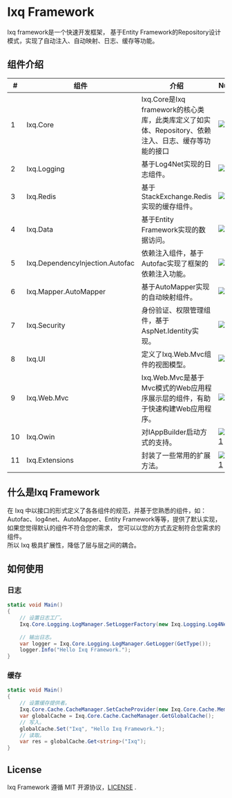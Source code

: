 Ixq Framework
=================
Ixq framework是一个快速开发框架， 基于Entity Framework的Repository设计模式，实现了自动注入、自动映射、日志、缓存等功能。

组件介绍
----------------

| # | 组件 | 介绍| Nuget|
| ---| -------------------------------- | ------------------------------------------------------------------------------------------------------ |---------------|
|  1 | Ixq.Core                         |  Ixq.Core是Ixq framework的核心类库，此类库定义了如实体、Repository、依赖注入、日志、缓存等功能的接口       |  [![1.1]][1.2]|
|  2 | Ixq.Logging                      |  基于Log4Net实现的日志组件。                                                                           | [![2.1]][2.2]|
|  3 | Ixq.Redis                        |  基于StackExchange.Redis实现的缓存组件。                                                               | [![3.1]][3.2]|
|  4 | Ixq.Data                         |  基于Entity Framework实现的数据访问。                                                                  | [![4.1]][4.2]|
|  5 | Ixq.DependencyInjection.Autofac  |  依赖注入组件，基于Autofac实现了框架的依赖注入功能。                                                     | [![5.1]][5.2]|
|  6 | Ixq.Mapper.AutoMapper            |  基于AutoMapper实现的自动映射组件。                                                                    | [![6.1]][6.2]|
|  7 | Ixq.Security                     |  身份验证、权限管理组件，基于AspNet.Identity实现。                                                      | [![7.1]][7.2]|
|  8 | Ixq.UI                           |  定义了Ixq.Web.Mvc组件的视图模型。                                                                     | [![8.1]][8.2]|
|  9 | Ixq.Web.Mvc                      |  Ixq.Web.Mvc是基于Mvc模式的Web应用程序展示层的组件，有助于快速构建Web应用程序。                           | [![9.1]][9.2]|
|  10 | Ixq.Owin                        |  对IAppBuilder启动方式的支持。                                                                        | [![10.1]][10.2]|
|  11 | Ixq.Extensions                  |  封装了一些常用的扩展方法。                                                                            | [![11.1]][11.2]|

[1.1]: https://img.shields.io/nuget/v/Ixq.Core.svg?style=flat
[1.2]: https://www.nuget.org/packages/Ixq.Core
[2.1]: https://img.shields.io/nuget/v/Ixq.Logging.svg?style=flat
[2.2]: https://www.nuget.org/packages/Ixq.Logging
[3.1]: https://img.shields.io/nuget/v/Ixq.Redis.svg?style=flat
[3.2]: https://www.nuget.org/packages/Ixq.Redis
[4.1]: https://img.shields.io/nuget/v/Ixq.Data.svg?style=flat
[4.2]: https://www.nuget.org/packages/Ixq.Data
[5.1]: https://img.shields.io/nuget/v/Ixq.DependencyInjection.Autofac.svg?style=flat
[5.2]: https://www.nuget.org/packages/Ixq.DependencyInjection.Autofac
[6.1]: https://img.shields.io/nuget/v/Ixq.Mapper.AutoMapper.svg?style=flat
[6.2]: https://www.nuget.org/packages/Ixq.Mapper.AutoMapper
[7.1]: https://img.shields.io/nuget/v/Ixq.Security.svg?style=flat
[7.2]: https://www.nuget.org/packages/Ixq.Security
[8.1]: https://img.shields.io/nuget/v/Ixq.UI.svg?style=flat
[8.2]: https://www.nuget.org/packages/Ixq.UI
[9.1]: https://img.shields.io/nuget/v/Ixq.Web.Mvc.svg?style=flat
[9.2]: https://www.nuget.org/packages/Ixq.Web.Mvc
[10.1]: https://img.shields.io/nuget/v/Ixq.Owin.svg?style=flat
[10.2]: https://www.nuget.org/packages/Ixq.Owin
[11.1]: https://img.shields.io/nuget/v/Ixq.Extensions.svg?style=flat
[11.2]: https://www.nuget.org/packages/Ixq.Extensions

什么是Ixq Framework
----------------
在 Ixq 中以接口的形式定义了各各组件的规范，并基于您熟悉的组件，如：Autofac、log4net、AutoMapper、Entity Framework等等，提供了默认实现，
如果您觉得默认的组件不符合您的需求，
您可以以您的方式去定制符合您需求的组件。 <br>
所以 Ixq 极具扩展性，降低了层与层之间的耦合。

如何使用
----------------

### 日志

```C#
static void Main()
{
    // 设置日志工厂。
    Ixq.Core.Logging.LogManager.SetLoggerFactory(new Ixq.Logging.Log4Net.Log4NetLoggerFactory());
    
    // 输出日志。
    var logger = Ixq.Core.Logging.LogManager.GetLogger(GetType());
    logger.Info("Hello Ixq Framework.");
}

```

### 缓存

```C#
static void Main()
{
    // 设置缓存提供者。
    Ixq.Core.Cache.CacheManager.SetCacheProvider(new Ixq.Core.Cache.MemoryCacheProvider());
    var globalCache = Ixq.Core.Cache.CacheManager.GetGlobalCache();
    // 写入。
    globalCache.Set("Ixq", "Hello Ixq Framework.");
    // 读取。
    var res = globalCache.Get<string>("Ixq");
}

```

### 

License
----------------
Ixq Framework 遵循 MIT 开源协议，[LICENSE](https://github.com/zhk0603/ixq/blob/master/LICENSE.txt "LICENSE") .

